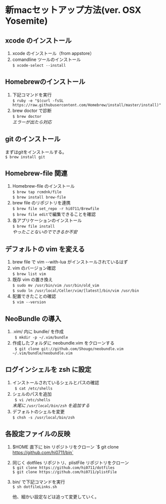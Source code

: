 # 新macセットアップ方法(ver. OSX Yosemite)

## xcode のインストール

1. xcode のインストール（from appstore）
2. comandline ツールのインストール  
   `$ xcode-select --install`
   
## Homebrewのインストール

1. 下記コマンドを実行  
   `$ ruby -e "$(curl -fsSL https://raw.githubusercontent.com/Homebrew/install/master/install)"`
2. brew doctor で診断  
   `$ brew doctor`  
   *エラーが出たら対応*
   
## git のインストール

まずはgitをインストールする。  
`$ brew install git`

## Homebrew-file 関連

1. Homebrew-file のインストール  
   `$ brew tap rcmdnk/file`  
   `$ brew install brew-file`
2. brew file のリポジトリを連携  
   `$ brew file set_repo -r hi0711/Brewfile`  
   `$ brew file edit`で編集できることを確認
3. 各アプリケーションのインストール  
   `$ brew file install`  
   *やったことないのでできるか不安*
   
## デフォルトの vim を変える

1. brew file で vim --with-lua がインストールされているはず
2. vim のバージョン確認  
   `$ brew list vim`
3. 既存 vim の置き換え  
   `$ sudo mv /usr/bin/vim /usr/bin/old_vim`     
   `$ sudo ln /usr/local/Celler/vim/[latest]/bin/vim /usr/bin`
4. 配置できたことの確認  
   `$ vim --version`
   
## NeoBundle の導入

1. .vim/ 内に bundle/ を作成  
   ` $ mkdir -p ~/.vim/bundle`
2. 作成したフォルダに neobundle.vim をクローンする  
   ` $ git clone git://github.com/Shougo/neobundle.vim ~/.vim/bundle/neobundle.vim`
   
## ログインシェルを zsh に設定

1. インストールされているシェルとパスの確認  
   ` $ cat /etc/shells`
2. シェルのパスを追加  
   ` $ vi /etc/shells`  
   *末尾に `/usr/local/bin/zsh` を追加する*
3. デフォルトのシェルを変更  
   `$ chsh -s /usr/local/bin/zsh`
   
## 各設定ファイルの反映

1. $HOME 直下に bin リポジトリをクローン  
   `$ git clone https://github.com/hi0711/bin`
2. 同じく dotfiles リポジトリ、plistFile リポジトリをクローン  
   `$ git clone https://github.com/hi0711/dotfiles`  
   `$ git clone https://github.com/hi0711/plistFile`
3. bin/ で下記コマンドを実行  
   `$ sh dotfileLinks.sh`
   
   他、細かい設定などは追って変更していく。